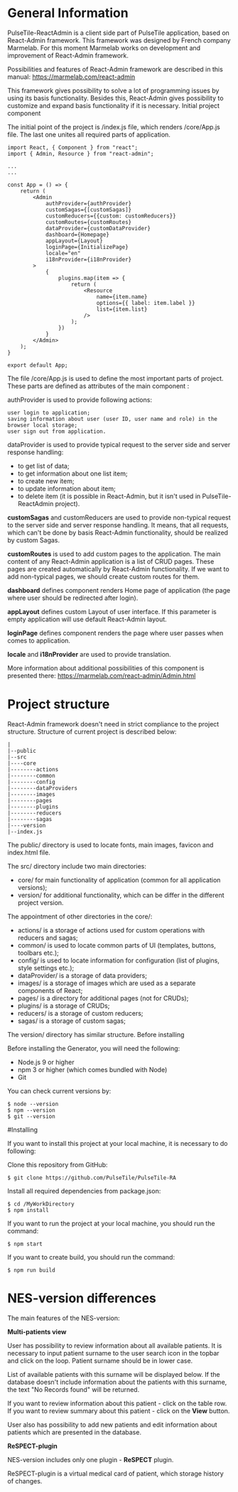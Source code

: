 # General Information

PulseTile-ReactAdmin is a client side part of PulseTile application, based on React-Admin framework. This framework was designed by French company Marmelab. For this moment Marmelab works on development and improvement of React-Admin framework.

Possibilities and features of React-Admin framework are described in this manual: https://marmelab.com/react-admin

This framework gives possibility to solve a lot of programming issues by using its basis functionality. Besides this, React-Admin gives possibility to customize and expand basis functionality if it is necessary.
Initial project component

The initial point of the project is /index.js file, which renders /core/App.js file. The last one unites all required parts of application.

```
import React, { Component } from "react";
import { Admin, Resource } from "react-admin";

...
...

const App = () => {
    return (
        <Admin
            authProvider={authProvider}
            customSagas={[customSagas]}
            customReducers={{custom: customReducers}}
            customRoutes={customRoutes}
            dataProvider={customDataProvider}
            dashboard={Homepage}
            appLayout={Layout}
            loginPage={InitializePage}
            locale="en"
            i18nProvider={i18nProvider}
        >
            {
                plugins.map(item => {
                    return (
                        <Resource
                            name={item.name}
                            options={{ label: item.label }}
                            list={item.list}
                        />
                    );
                })
            }
        </Admin>
    );
}

export default App;
```

The file /core/App.js is used to define the most important parts of project. These parts are defined as attributes of the main component <Admin />:

authProvider is used to provide following actions:

    user login to application;
    saving information about user (user ID, user name and role) in the browser local storage;
    user sign out from application.

dataProvider is used to provide typical request to the server side and server response handling:
- to get list of data;
- to get information about one list item;
- to create new item;
- to update information about item;
- to delete item (it is possible in React-Admin, but it isn't used in PulseTile-ReactAdmin project).

**customSagas** and customReducers are used to provide non-typical request to the server side and server response handling. It means, that all requests, which can't be done by basis React-Admin functionality, should be realized by custom Sagas.

**customRoutes** is used to add custom pages to the application. The main content of any React-Admin application is a list of CRUD pages. These pages are created automatically by React-Admin functionality. If we want to add non-typical pages, we should create custom routes for them.

**dashboard** defines component renders Home page of application (the page where user should be redirected after login).

**appLayout** defines custom Layout of user interface. If this parameter is empty application will use default React-Admin layout.

**loginPage** defines component renders the page where user passes when comes to application.

**locale** and **i18nProvider** are used to provide translation.

More information about additional possibilities of this component is presented there: https://marmelab.com/react-admin/Admin.html

# Project structure

React-Admin framework doesn't need in strict compliance to the project structure. Structure of current project is described below:
```
|
|--public
|--src
|----core
|--------actions
|--------common
|--------config
|--------dataProviders
|--------images
|--------pages
|--------plugins
|--------reducers
|--------sagas
|----version
|--index.js
```

The public/ directory is used to locate fonts, main images, favicon and index.html file.

The src/ directory include two main directories:
- core/ for main functionality of application (common for all application versions);
- version/ for additional functionality, which can be differ in the different project version.

The appointment of other directories in the core/:
- actions/ is a storage of actions used for custom operations with reducers and sagas;
- common/ is used to locate common parts of UI (templates, buttons, toolbars etc.);
- config/ is used to locate information for configuration (list of plugins, style settings etc.);
- dataProvider/ is a storage of data providers;
- images/ is a storage of images which are used as a separate components of React;
- pages/ is a directory for additional pages (not for CRUDs);
- plugins/ is a storage of CRUDs;
- reducers/ is a storage of custom reducers;
- sagas/ is a storage of custom sagas;

The version/ directory has similar structure.
Before installing

Before installing the Generator, you will need the following:
- Node.js 9 or higher
- npm 3 or higher (which comes bundled with Node)
- Git

You can check current versions by:
```
$ node --version
$ npm --version
$ git --version
```

#Installing

If you want to install this project at your local machine, it is necessary to do following:

Clone this repository from GitHub:
```
$ git clone https://github.com/PulseTile/PulseTile-RA
```

Install all required dependencies from package.json:
```
$ cd /MyWorkDirectory
$ npm install
```

If you want to run the project at your local machine, you should run the command:
```
$ npm start
```

If you want to create build, you should run the command:
```
$ npm run build
```

# NES-version differences

The main features of the NES-version:

**Multi-patients view** 

User has possibility to review information about all available patients. It is necessary to input patient surname to the user search icon in the topbar and click on the loop. Patient surname should be in lower case. 

List of available patients with this surname will be displayed below. If the database doesn't include information about the patients with this surname, the text "No Records found" will be returned. 

If you want to review information about this patient - click on the table row. If you want to review summary about this patient - click on the **View** button.

User also has possibility to add new patients and edit information about patients which are presented in the database.

**ReSPECT-plugin**

NES-version includes only one plugin - **ReSPECT** plugin.

ReSPECT-plugin is a virtual medical card of patient, which storage history of changes.

